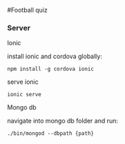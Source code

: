#Football quiz

### Server

Ionic

install ionic and cordova  globally:
```
npm install -g cordova ionic
```

serve ionic

```
ionic serve
```

Mongo db

navigate into mongo db folder and run:

```
./bin/mongod --dbpath {path}
```